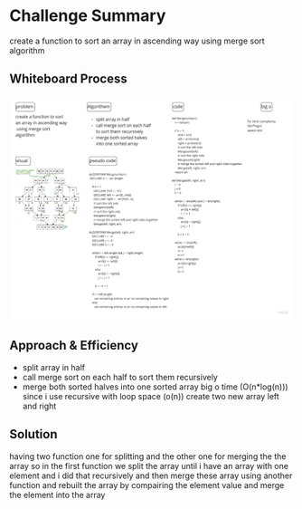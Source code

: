 # Challenge Summary
<!-- Description of the challenge -->
create a function to sort an array in ascending way
using merge sort algorithm

## Whiteboard Process
<!-- Embedded whiteboard image -->
![pass1](picture/Insertionsort.jpg "pass1")

## Approach & Efficiency
<!-- What approach did you take? Why? What is the Big O space/time for this approach? -->
- split array in half
- call merge sort on each half to sort them recursively
- merge both sorted halves into one sorted array
big o
time (O(n*log(n))) since i use recursive with loop 
space (o(n)) create two new array left and right 

## Solution
<!-- Show how to run your code, and examples of it in action -->
having two function one for splitting and the other one for merging the the array so in the first function we split the array until i have an array with one element and i did that recursively
and then merge these array using another function and rebuilt the array by compairing the element value and merge the element into the array  
